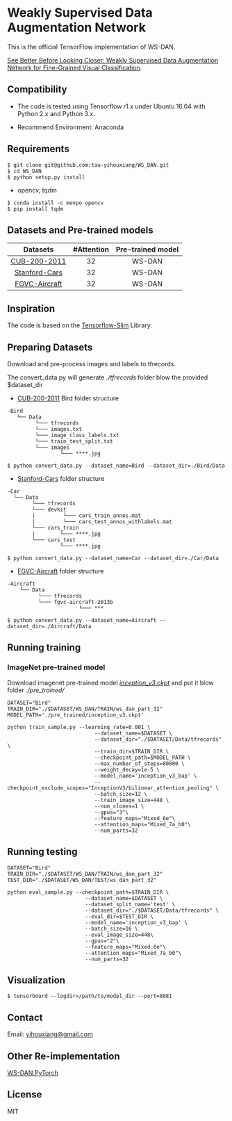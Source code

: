 # Weakly Supervised Data Augmentation Network

This is the official TensorFlow implementation of WS-DAN.

[See Better Before Looking Closer: Weakly Supervised Data Augmentation Network for Fine-Grained Visual Classification](https://arxiv.org/abs/1901.09891).

## Compatibility
* The code is tested using Tensorflow r1.x under Ubuntu 16.04 with Python 2.x and Python 3.x.

* Recommend Environment: Anaconda

## Requirements
```
$ git clone git@github.com:tau-yihouxiang/WS_DAN.git
$ cd WS_DAN
$ python setup.py install
```

* opencv, tqdm
```
$ conda install -c menpo opencv
$ pip install tqdm
```

## Datasets and Pre-trained models
|   Datasets    | #Attention | Pre-trained model |
|:-------------:|:----------:|:------------------:|
|  [CUB-200-2011](http://www.vision.caltech.edu/visipedia/CUB-200-2011.html) |     32     |      WS-DAN         |
|  [Stanford-Cars](https://ai.stanford.edu/~jkrause/cars/car_dataset.html)|     32     |      WS-DAN        |    
|  [FGVC-Aircraft](http://www.robots.ox.ac.uk/~vgg/data/fgvc-aircraft/)|     32     |      WS-DAN        |   


## Inspiration
The code is based on the [Tensorflow-Slim](https://github.com/tensorflow/models/tree/master/research/slim) Library.

## Preparing Datasets
Download and pre-process images and labels to tfrecords.

The convert_data.py will generate *./tfrecords* folder blow the provided $dataset_dir
* [CUB-200-2011](http://www.vision.caltech.edu/visipedia/CUB-200-2011.html) Bird folder structure
```
-Bird
   └── Data
         └─── tfrecords
         └─── images.txt
         └─── image_class_labels.txt
         └─── train_test_split.txt
         └─── images
                 └─── ****.jpg
```
```
$ python convert_data.py --dataset_name=Bird --dataset_dir=./Bird/Data
```

* [Stanford-Cars](https://ai.stanford.edu/~jkrause/cars/car_dataset.html) folder structure
```
-Car
  └── Data
        └─── tfrecords
        └─── devkit
        |         └─── cars_train_annos.mat
        |         └─── cars_test_annos_withlabels.mat
        └─── cars_train
        |        └─── ****.jpg
        └─── cars_test
                 └─── ****.jpg
```
```
$ python convert_data.py --dataset_name=Car --dataset_dir=./Car/Data
```

* [FGVC-Aircraft](http://www.robots.ox.ac.uk/~vgg/data/fgvc-aircraft/) folder structure
```
-Aircraft
    └── Data
          └─── tfrecords
          └─── fgvc-aircraft-2013b
                       └─── ***
```
```
$ python convert_data.py --dataset_name=Aircraft --dataset_dir=./Aircraft/Data
```

## Running training
### ImageNet pre-trained model
Download imagenet pre-trained model *[inception_v3.ckpt](http://download.tensorflow.org/models/inception_v3_2016_08_28.tar.gz)* and put it blow folder *./pre_trained/*


```
DATASET="Bird"
TRAIN_DIR="./$DATASET/WS_DAN/TRAIN/ws_dan_part_32"
MODEL_PATH='./pre_trained/inception_v3.ckpt'

python train_sample.py --learning_rate=0.001 \
                            --dataset_name=$DATASET \
                            --dataset_dir="./$DATASET/Data/tfrecords" \
                            --train_dir=$TRAIN_DIR \
                            --checkpoint_path=$MODEL_PATH \
                            --max_number_of_steps=80000 \
                            --weight_decay=1e-5 \
                            --model_name='inception_v3_bap' \
                            --checkpoint_exclude_scopes="InceptionV3/bilinear_attention_pooling" \
                            --batch_size=12 \
                            --train_image_size=448 \
                            --num_clones=1 \
                            --gpus="3"\
                            --feature_maps="Mixed_6e"\
                            --attention_maps="Mixed_7a_b0"\
                            --num_parts=32
```
## Running testing
```
DATASET="Bird"
TRAIN_DIR="./$DATASET/WS_DAN/TRAIN/ws_dan_part_32"
TEST_DIR="./$DATASET/WS_DAN/TEST/ws_dan_part_32"

python eval_sample.py --checkpoint_path=$TRAIN_DIR \
                         --dataset_name=$DATASET \
                         --dataset_split_name='test' \
                         --dataset_dir="./$DATASET/Data/tfrecords" \
                         --eval_dir=$TEST_DIR \
                         --model_name='inception_v3_bap' \
                         --batch_size=16 \
                         --eval_image_size=448\
                         --gpus="2"\
                         --feature_maps="Mixed_6e"\
                         --attention_maps="Mixed_7a_b0"\
                         --num_parts=32
```

## Visualization
```
$ tensorboard --logdir=/path/to/model_dir --port=8081
```

## Contact
Email: yihouxiang@gmail.com

## Other Re-implementation
[WS-DAN.PyTorch](https://github.com/GuYuc/WS-DAN.PyTorch)

## License
MIT
